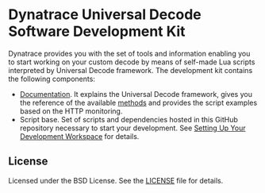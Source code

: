 # Dynatrace Universal Decode Software Development Kit

Dynatrace provides you with the set of tools and information enabling you to start working on your custom decode by means of self-made Lua scripts interpreted by Universal Decode framework. The development kit contains the following components:
-	[Documentation](https://community.dynatrace.com/community/display/DCRUM124/Universal+Decode+SDK). It explains the Universal Decode framework, gives you the reference of the available [methods](https://community.dynatrace.com/community/display/DCRUM124/Universal+Decode+Methods+Reference) and provides the script examples based on the HTTP monitoring.
-	Script base. Set of scripts and dependencies hosted in this GitHub repository necessary to start your development. See [Setting Up Your Development Workspace](https://community.dynatrace.com/community/display/DCRUM124/Setting+up+your+development+workspace) for details.

## License

Licensed under the BSD License. See the [LICENSE](LICENSE) file for details.